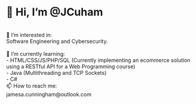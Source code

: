 <h1>👋 Hi, I’m @JCuham</h1><br>
👀 I’m interested in:<br> Software Engineering and Cybersecurity.<br><br>
🌱 I’m currently learning:<br> 
           - HTML/CSS/JS/PHP/SQL (Currently implementing an ecommerce solution using a RESTful API for a Web Programming course) <br>
           - Java (Multithreading and TCP Sockets)<br>
           - C#<br>
📫 How to reach me:<br> jamesa.cunningham@outlook.com

<!---
JCuham/JCuham is a ✨ special ✨ repository because its `README.md` (this file) appears on your GitHub profile.
You can click the Preview link to take a look at your changes.
--->
